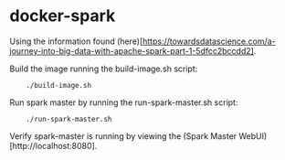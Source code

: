 # docker-spark

Using the information found (here)[https://towardsdatascience.com/a-journey-into-big-data-with-apache-spark-part-1-5dfcc2bccdd2].

Build the image running the build-image.sh script:
```shell
    ./build-image.sh
```

Run spark master by running the run-spark-master.sh script:
```shell
    ./run-spark-master.sh
```

Verify spark-master is running by viewing the (Spark Master WebUI)[http://localhost:8080].

